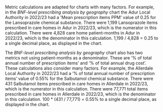 Metric calculations are adapted for charts with many factors. For example, in the _BNF-level prescribing analysis by geography_ chart the Adur Local Authority in 2022/23 had a 'Mean prescription items PPM’ value of 0.25 for the Lansoprazole chemical substance. There were 1,199 Lansoprazole items prescribed in care homes in Adur in 2022/23, which is the numerator in this calculation. There were 4,828 care home patient-months in Adur in 2022/23, which is the denominator in this calculation. 1,199 / 4,828 = 0.25 to a single decimal place, as displayed in the chart.

The _BNF-level prescribing analysis by geography_ chart also has two metrics not using patient-months as a denominator. These are ‘% of total annual number of prescription items’ and ‘% of total annual drug cost’. These calculations also consider many factors. For example, the Allerdale Local Authority in 2022/23 had a ‘% of total annual number of prescription items’ value of 0.55% for the Salbutamol chemical substance. There were 431 Salbutamol items prescribed in care homes in Allerdale in 2022/23, which is the numerator in this calculation. There were 77,771 total items prescribed in care homes in Allerdale in 2022/23, which is the denominator in this calculation. 100 * (431 / 77,771) = 0.55% to a single decimal place, as displayed in the chart.
